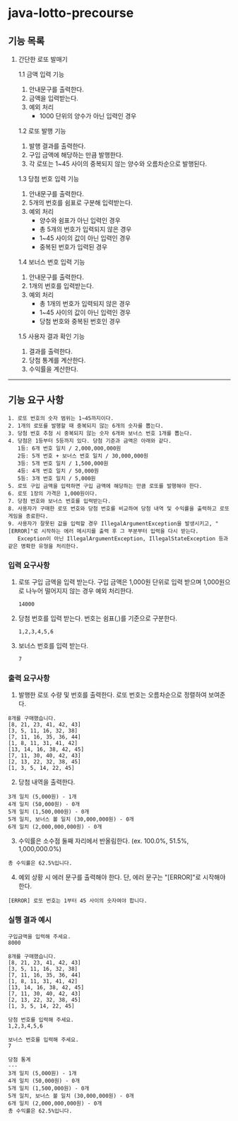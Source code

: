 # java-lotto-precourse

## 기능 목록

1. 간단한 로또 발매기

   1.1 금액 입력 기능
    1. 안내문구를 출력한다.
    2. 금액을 입력받는다.
    3. 예외 처리
        - 1000 단위의 양수가 아닌 입력인 경우

   1.2 로또 발행 기능
    1. 발행 결과를 출력한다.
    2. 구입 금액에 해당하는 만큼 발행한다.
    3. 각 로또는 1~45 사이의 중복되지 않는 양수와 오름차순으로 발행된다.

   1.3 당첨 번호 입력 기능
    1. 안내문구를 출력한다.
    2. 5개의 번호를 쉼표로 구분해 입력받는다.
    3. 예외 처리
        - 양수와 쉼표가 아닌 입력인 경우
        - 총 5개의 번호가 입력되지 않은 경우
        - 1~45 사이의 값이 아닌 입력인 경우
        - 중복된 번호가 입력된 경우

   1.4 보너스 번호 입력 기능
    1. 안내문구를 출력한다.
    2. 1개의 번호를 입력받는다.
    3. 예외 처리
        - 총 1개의 번호가 입력되지 않은 경우
        - 1~45 사이의 값이 아닌 입력인 경우
        - 당첨 번호와 중복된 번호인 경우

   1.5 사용자 결과 확인 기능
    1. 결과를 출력한다.
    2. 당첨 통계를 계산한다.
    3. 수익률을 계산한다.

---

## 기능 요구 사항

```
1. 로또 번호의 숫자 범위는 1~45까지이다.
2. 1개의 로또를 발행할 때 중복되지 않는 6개의 숫자를 뽑는다.
3. 당첨 번호 추첨 시 중복되지 않는 숫자 6개와 보너스 번호 1개를 뽑는다.
4. 당첨은 1등부터 5등까지 있다. 당첨 기준과 금액은 아래와 같다.
   1등: 6개 번호 일치 / 2,000,000,000원
   2등: 5개 번호 + 보너스 번호 일치 / 30,000,000원
   3등: 5개 번호 일치 / 1,500,000원
   4등: 4개 번호 일치 / 50,000원
   5등: 3개 번호 일치 / 5,000원
5. 로또 구입 금액을 입력하면 구입 금액에 해당하는 만큼 로또를 발행해야 한다.
6. 로또 1장의 가격은 1,000원이다.
7. 당첨 번호와 보너스 번호를 입력받는다.
8. 사용자가 구매한 로또 번호와 당첨 번호를 비교하여 당첨 내역 및 수익률을 출력하고 로또 게임을 종료한다.
9. 사용자가 잘못된 값을 입력할 경우 IllegalArgumentException을 발생시키고, "[ERROR]"로 시작하는 에러 메시지를 출력 후 그 부분부터 입력을 다시 받는다.
   Exception이 아닌 IllegalArgumentException, IllegalStateException 등과 같은 명확한 유형을 처리한다.
```

### 입력 요구사항

1. 로또 구입 금액을 입력 받는다. 구입 금액은 1,000원 단위로 입력 받으며 1,000원으로 나누어 떨어지지 않는 경우 예외 처리한다.

   ```14000```

2. 당첨 번호를 입력 받는다. 번호는 쉼표(,)를 기준으로 구분한다.

   ```1,2,3,4,5,6```

3. 보너스 번호를 입력 받는다.

   ```7```

### 출력 요구사항

1. 발행한 로또 수량 및 번호를 출력한다. 로또 번호는 오름차순으로 정렬하여 보여준다.

```
8개를 구매했습니다.
[8, 21, 23, 41, 42, 43]
[3, 5, 11, 16, 32, 38]
[7, 11, 16, 35, 36, 44]
[1, 8, 11, 31, 41, 42]
[13, 14, 16, 38, 42, 45]
[7, 11, 30, 40, 42, 43]
[2, 13, 22, 32, 38, 45]
[1, 3, 5, 14, 22, 45]
```

2. 당첨 내역을 출력한다.

```
3개 일치 (5,000원) - 1개
4개 일치 (50,000원) - 0개
5개 일치 (1,500,000원) - 0개
5개 일치, 보너스 볼 일치 (30,000,000원) - 0개
6개 일치 (2,000,000,000원) - 0개
```

3. 수익률은 소수점 둘째 자리에서 반올림한다. (ex. 100.0%, 51.5%, 1,000,000.0%)

```
총 수익률은 62.5%입니다.
```

4. 예외 상황 시 에러 문구를 출력해야 한다. 단, 에러 문구는 "[ERROR]"로 시작해야 한다.

```
[ERROR] 로또 번호는 1부터 45 사이의 숫자여야 합니다.
```

### 실행 결과 예시

```
구입금액을 입력해 주세요.
8000

8개를 구매했습니다.
[8, 21, 23, 41, 42, 43]
[3, 5, 11, 16, 32, 38]
[7, 11, 16, 35, 36, 44]
[1, 8, 11, 31, 41, 42]
[13, 14, 16, 38, 42, 45]
[7, 11, 30, 40, 42, 43]
[2, 13, 22, 32, 38, 45]
[1, 3, 5, 14, 22, 45]

당첨 번호를 입력해 주세요.
1,2,3,4,5,6

보너스 번호를 입력해 주세요.
7

당첨 통계
---
3개 일치 (5,000원) - 1개
4개 일치 (50,000원) - 0개
5개 일치 (1,500,000원) - 0개
5개 일치, 보너스 볼 일치 (30,000,000원) - 0개
6개 일치 (2,000,000,000원) - 0개
총 수익률은 62.5%입니다.
```
